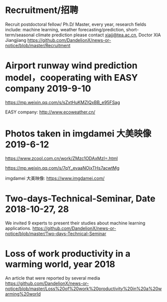 # Recruitment/招聘
Recruit postdoctoral fellow/ Ph.D/ Master, every year, research fields include: machine learning, weather forecasting/prediction, short-term/seasonal climate prediction
please contact xiajj@tea.ac.cn, Doctor XIA Jiangjiang
https://github.com/DandelionX/news-or-notice/blob/master/Recruitment


# Airport runway wind prediction model，cooperating with EASY company 2019-9-10

https://mp.weixin.qq.com/s/sZxtHuKMZlQxBB_e95FSag

EASY company: http://www.ecoweather.cn/


# Photos taken in imgdamei 大美映像 2019-6-12

https://www.zcool.com.cn/work/ZMzc1ODAxMzI=.html

https://mp.weixin.qq.com/s/7qY_evaaNOjxTHs7acwtMg

imgdamei 大美映像: https://www.imgdamei.com/


# Two-days-Technical-Seminar, Date 2018-10-27, 28
We invited 9 experts to present their studies about machine learning applications.
https://github.com/DandelionX/news-or-notice/blob/master/Two-days-Technical-Seminar


# Loss of work productivity in a warming world, year 2018
An article that were reported by several media 
https://github.com/DandelionX/news-or-notice/blob/master/Loss%20of%20work%20productivity%20in%20a%20warming%20world










